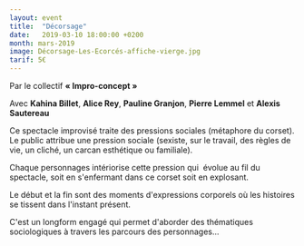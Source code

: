 ```yaml
---
layout: event
title:  "Décorsage"
date:   2019-03-10 18:00:00 +0200
month: mars-2019
image: Décorsage-Les-Ecorcés-affiche-vierge.jpg
tarif: 5€
---
```


Par le collectif **« Impro-concept »**

Avec **Kahina Billet**, **Alice Rey**, **Pauline Granjon**, **Pierre Lemmel** et **Alexis Sautereau**


Ce spectacle improvisé traite des pressions sociales (métaphore du corset). Le public attribue une pression sociale (sexiste, sur le travail, des règles de vie, un cliché, un carcan esthétique ou familiale).

Chaque personnages intériorise cette pression qui  évolue au fil du spectacle, soit en s'enfermant dans ce corset soit en explosant.

Le début et la fin sont des moments d'expressions corporels où les histoires se tissent dans l'instant présent.

C'est un longform engagé qui permet d'aborder des thématiques sociologiques à travers les parcours des personnages...
